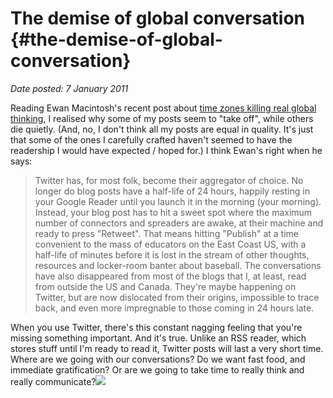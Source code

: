 # The demise of global conversation {#the-demise-of-global-conversation}

_Date posted: 7 January 2011_

Reading Ewan Macintosh's recent post about [time zones killing real global thinking](http://edu.blogs.com/edublogs/2010/11/the-real-digital-divide-time-zones-kill-truly-global-thinking.html), I realised why some of my posts seem to "take off", while others die quietly. (And, no, I don't think all my posts are equal in quality. It's just that some of the ones I carefully crafted haven't seemed to have the readership I would have expected / hoped for.) I think Ewan's right when he says:

> Twitter has, for most folk, become their aggregator of choice. No longer do blog posts have a half-life of 24 hours, happily resting in your Google Reader until you launch it in the morning (your morning). Instead, your blog post has to hit a sweet spot where the maximum number of connectors and spreaders are awake, at their machine and ready to press "Retweet". That means hitting "Publish" at a time convenient to the mass of educators on the East Coast US, with a half-life of minutes before it is lost in the stream of other thoughts, resources and locker-room banter about baseball. The conversations have also disappeared from most of the blogs that I, at least, read from outside the US and Canada. They're maybe happening on Twitter, but are now dislocated from their origins, impossible to trace back, and even more impregnable to those coming in 24 hours late.

When you use Twitter, there's this constant nagging feeling that you're missing something important. And it's true. Unlike an RSS reader, which stores stuff until I'm ready to read it, Twitter posts will last a very short time. Where are we going with our conversations? Do we want fast food, and immediate gratification? Or are we going to take time to really think and really communicate?[![](./assets/half_life.png)](./assets/half_life.png)